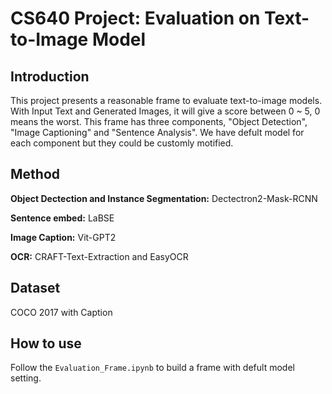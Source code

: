 # CS640 Project: Evaluation on Text-to-Image Model

## Introduction
This project presents a reasonable frame to evaluate text-to-image models. With Input Text and Generated Images, it will give a score between 0 ~ 5, 0 means the worst. This frame has three components, "Object Detection", "Image Captioning" and "Sentence Analysis". We have defult model for each component but they could be customly motified.


## Method
**Object Dectection and Instance Segmentation:** Dectectron2-Mask-RCNN

**Sentence embed:** LaBSE

**Image Caption:** Vit-GPT2

**OCR:** CRAFT-Text-Extraction and EasyOCR

## Dataset
COCO 2017 with Caption

## How to use
Follow the `Evaluation_Frame.ipynb` to build a frame with defult model setting.
